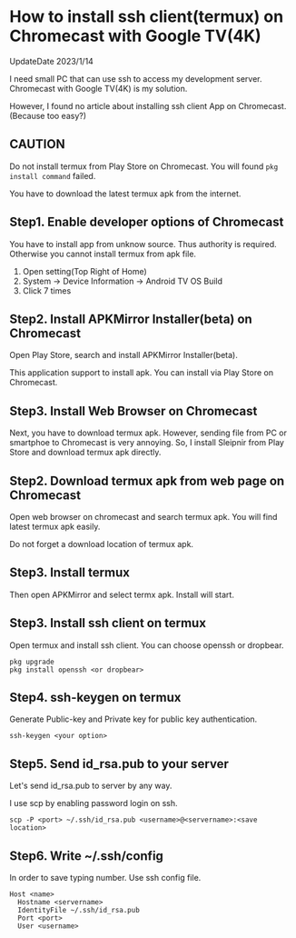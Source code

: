 How to install ssh client(termux) on Chromecast with Google TV(4K)
==============

UpdateDate 2023/1/14

I need small PC that can use ssh to access my development server.
Chromecast with Google TV(4K) is my solution.

However, I found no article about installing ssh client App on Chromecast.
(Because too easy?)

## CAUTION

Do not install termux from Play Store on Chromecast.
You will found `pkg install command` failed.

You have to download the latest termux apk from the internet.


## Step1. Enable developer options of Chromecast

You have to install app from unknow source. Thus authority is required.
Otherwise you cannot install termux from apk file.

1. Open setting(Top Right of Home)
2. System -> Device Information -> Android TV OS Build
3. Click 7 times

## Step2. Install APKMirror Installer(beta) on Chromecast

Open Play Store, search and install APKMirror Installer(beta).

This application support to install apk.
You can install via Play Store on Chromecast.

## Step3. Install Web Browser on Chromecast

Next, you have to download termux apk. 
However, sending file from PC or smartphoe to Chromecast is very annoying.
So, I install Sleipnir from Play Store and download termux apk directly.

## Step2. Download termux apk from web page on Chromecast

Open web browser on chromecast and search termux apk.
You will find latest termux apk easily.

Do not forget a download location of termux apk.

## Step3. Install termux

Then open APKMirror and select termx apk.
Install will start.

## Step3. Install ssh client on termux

Open termux and install ssh client.
You can choose openssh or dropbear.

```
pkg upgrade
pkg install openssh <or dropbear>
```

## Step4. ssh-keygen on termux

Generate Public-key and Private key for public key authentication.

```
ssh-keygen <your option>
```

## Step5. Send id_rsa.pub to your server

Let's send id_rsa.pub to server by any way.

I use scp by enabling password login on ssh.


```
scp -P <port> ~/.ssh/id_rsa.pub <username>@<servername>:<save location>
```

## Step6. Write ~/.ssh/config

In order to save typing number. Use ssh config file.

```
Host <name>
  Hostname <servername>
  IdentityFile ~/.ssh/id_rsa.pub
  Port <port>
  User <username>
```
